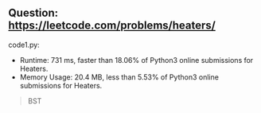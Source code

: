 ## Question: https://leetcode.com/problems/heaters/

code1.py:
* Runtime: 731 ms, faster than 18.06% of Python3 online submissions for Heaters.
* Memory Usage: 20.4 MB, less than 5.53% of Python3 online submissions for Heaters.
> BST